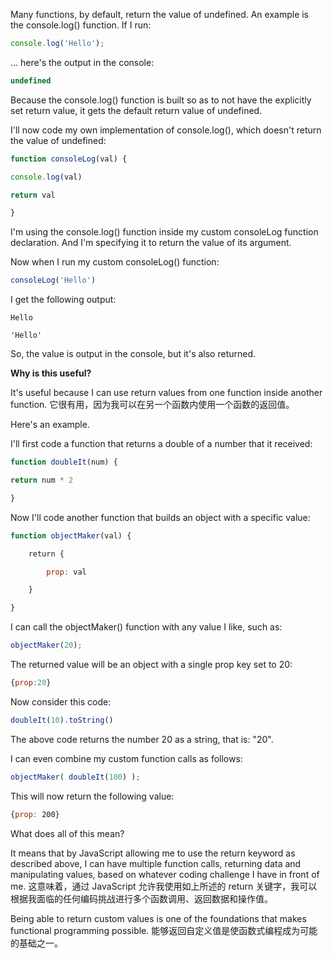 Many functions, by default, return the value of undefined.
An example is the console.log() function.
If I run:
```js
console.log('Hello');

```

... here's the output in the console:
```js
undefined
```

Because the console.log() function is built so as to not have the explicitly set return value, 
it gets the default return value of undefined.

I'll now code my own implementation of console.log(), which doesn't return the value of undefined:

```js
function consoleLog(val) {

console.log(val)

return val

}
```

I'm using the console.log() function inside my custom consoleLog function declaration. And I'm specifying it to return the value of its argument.

Now when I run my custom consoleLog() function:

```js
consoleLog('Hello')
```


I get the following output:

```
Hello

'Hello'
```



So, the value is output in the console, but it's also returned.

**Why is this useful?**

It's useful because I can use return values from one function inside another function.
它很有用，因为我可以在另一个函数内使用一个函数的返回值。

Here's an example.

I'll first code a function that returns a double of a number that it received:
```js
function doubleIt(num) {

return num * 2

}
```

Now I'll code another function that builds an object with a specific value:
```js
function objectMaker(val) {

    return {

        prop: val

    }

}
```


I can call the objectMaker() function with any value I like, such as:


```js
objectMaker(20);

```

The returned value will be an object with a single prop key set to 20:

```js
{prop:20}
```


Now consider this code:

```js
doubleIt(10).toString()

```

The above code returns the number 20 as a string, that is: "20".

I can even combine my custom function calls as follows:
```js
objectMaker( doubleIt(100) );
```


This will now return the following value:
```js
{prop: 200}
```


What does all of this mean?

It means that by JavaScript allowing me to use the return keyword as described above, I can have multiple function calls, returning data and manipulating values, based on whatever coding challenge I have in front of me.
这意味着，通过 JavaScript 允许我使用如上所述的 return 关键字，我可以根据我面临的任何编码挑战进行多个函数调用、返回数据和操作值。

Being able to return custom values is one of the foundations that makes functional programming possible.
能够返回自定义值是使函数式编程成为可能的基础之一。